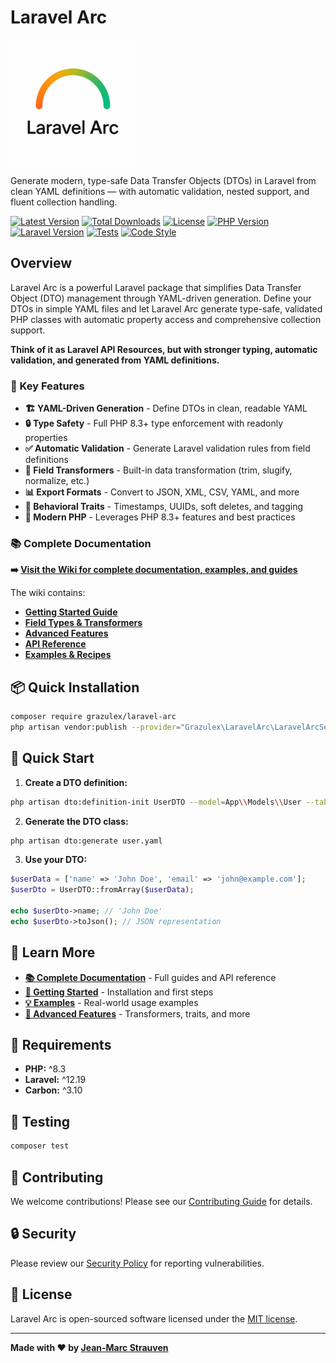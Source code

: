 # Laravel Arc

<img src="new_logo.png" alt="Laravel Arc" width="200">

Generate modern, type-safe Data Transfer Objects (DTOs) in Laravel from clean YAML definitions — with automatic validation, nested support, and fluent collection handling.

[![Latest Version](https://img.shields.io/packagist/v/grazulex/laravel-arc.svg?style=flat-square)](https://packagist.org/packages/grazulex/laravel-arc)
[![Total Downloads](https://img.shields.io/packagist/dt/grazulex/laravel-arc.svg?style=flat-square)](https://packagist.org/packages/grazulex/laravel-arc)
[![License](https://img.shields.io/github/license/grazulex/laravel-arc.svg?style=flat-square)](https://github.com/Grazulex/laravel-arc/blob/main/LICENSE.md)
[![PHP Version](https://img.shields.io/packagist/php-v/grazulex/laravel-arc.svg?style=flat-square)](https://php.net/)
[![Laravel Version](https://img.shields.io/badge/laravel-12.x-ff2d20?style=flat-square&logo=laravel)](https://laravel.com/)
[![Tests](https://img.shields.io/github/actions/workflow/status/grazulex/laravel-arc/tests.yml?branch=main&label=tests&style=flat-square)](https://github.com/Grazulex/laravel-arc/actions)
[![Code Style](https://img.shields.io/badge/code%20style-pint-000000?style=flat-square&logo=laravel)](https://github.com/laravel/pint)

## Overview

Laravel Arc is a powerful Laravel package that simplifies Data Transfer Object (DTO) management through YAML-driven generation. Define your DTOs in simple YAML files and let Laravel Arc generate type-safe, validated PHP classes with automatic property access and comprehensive collection support.

**Think of it as Laravel API Resources, but with stronger typing, automatic validation, and generated from YAML definitions.**

### 🎯 Key Features

- **🏗️ YAML-Driven Generation** - Define DTOs in clean, readable YAML
- **🔒 Type Safety** - Full PHP 8.3+ type enforcement with readonly properties
- **✅ Automatic Validation** - Generate Laravel validation rules from field definitions
- **🔄 Field Transformers** - Built-in data transformation (trim, slugify, normalize, etc.)
- **📊 Export Formats** - Convert to JSON, XML, CSV, YAML, and more
- **🎯 Behavioral Traits** - Timestamps, UUIDs, soft deletes, and tagging
- **🚀 Modern PHP** - Leverages PHP 8.3+ features and best practices

### 📚 Complete Documentation

**➡️ [Visit the Wiki for complete documentation, examples, and guides](https://github.com/Grazulex/laravel-arc/wiki)**

The wiki contains:
- **[Getting Started Guide](https://github.com/Grazulex/laravel-arc/wiki/Getting-Started)**
- **[Field Types & Transformers](https://github.com/Grazulex/laravel-arc/wiki/Field-Types)**
- **[Advanced Features](https://github.com/Grazulex/laravel-arc/wiki/Advanced-Features)**
- **[API Reference](https://github.com/Grazulex/laravel-arc/wiki/API-Reference)**
- **[Examples & Recipes](https://github.com/Grazulex/laravel-arc/wiki/Examples)**

## 📦 Quick Installation

```bash
composer require grazulex/laravel-arc
php artisan vendor:publish --provider="Grazulex\LaravelArc\LaravelArcServiceProvider"
```

## 🚀 Quick Start

1. **Create a DTO definition:**
```bash
php artisan dto:definition-init UserDTO --model=App\\Models\\User --table=users
```

2. **Generate the DTO class:**
```bash
php artisan dto:generate user.yaml
```

3. **Use your DTO:**
```php
$userData = ['name' => 'John Doe', 'email' => 'john@example.com'];
$userDto = UserDTO::fromArray($userData);

echo $userDto->name; // 'John Doe'
echo $userDto->toJson(); // JSON representation
```

## 📖 Learn More

- **[📚 Complete Documentation](https://github.com/Grazulex/laravel-arc/wiki)** - Full guides and API reference
- **[🚀 Getting Started](https://github.com/Grazulex/laravel-arc/wiki/Getting-Started)** - Installation and first steps
- **[💡 Examples](https://github.com/Grazulex/laravel-arc/wiki/Examples)** - Real-world usage examples
- **[🔧 Advanced Features](https://github.com/Grazulex/laravel-arc/wiki/Advanced-Features)** - Transformers, traits, and more

## 🔧 Requirements

- **PHP:** ^8.3
- **Laravel:** ^12.19
- **Carbon:** ^3.10

## 🧪 Testing

```bash
composer test
```

## 🤝 Contributing

We welcome contributions! Please see our [Contributing Guide](CONTRIBUTING.md) for details.

## 🔒 Security

Please review our [Security Policy](SECURITY.md) for reporting vulnerabilities.

## 📄 License

Laravel Arc is open-sourced software licensed under the [MIT license](LICENSE.md).

---

**Made with ❤️ by [Jean-Marc Strauven](https://github.com/Grazulex)**